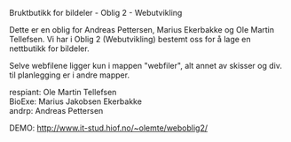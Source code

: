 
Bruktbutikk for bildeler - Oblig 2 - Webutvikling

Dette er en oblig for Andreas Pettersen, Marius Ekerbakke og Ole Martin Tellefsen.
Vi har i Oblig 2 (Webutvikling) bestemt oss for å lage en nettbutikk for bildeler.

Selve webfilene ligger kun i mappen "webfiler", alt annet av skisser og div. til planlegging er i andre mapper.

respiant: Ole Martin Tellefsen<br>
BioExe: Marius Jakobsen Ekerbakke<br>
andrp: Andreas Pettersen<br>

DEMO: http://www.it-stud.hiof.no/~olemte/weboblig2/
